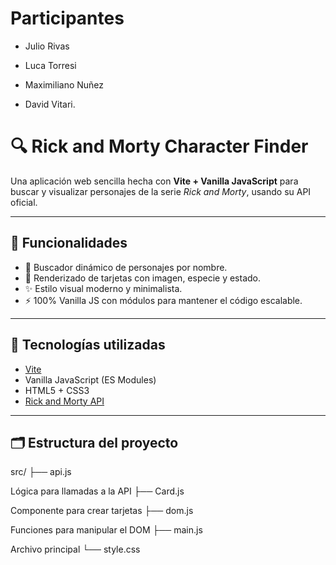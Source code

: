 # Participantes

- Julio Rivas

- Luca Torresi

- Maximiliano Nuñez

- David Vitari.

# 🔍 Rick and Morty Character Finder

Una aplicación web sencilla hecha con **Vite + Vanilla JavaScript** para buscar y visualizar personajes de la serie _Rick and Morty_, usando su API oficial.

---

## 🚀 Funcionalidades

- 🔎 Buscador dinámico de personajes por nombre.
- 🧬 Renderizado de tarjetas con imagen, especie y estado.
- ✨ Estilo visual moderno y minimalista.
- ⚡️ 100% Vanilla JS con módulos para mantener el código escalable.

---

## 🧠 Tecnologías utilizadas

- [Vite](https://vitejs.dev/)
- Vanilla JavaScript (ES Modules)
- HTML5 + CSS3
- [Rick and Morty API](https://rickandmortyapi.com/)

---

## 🗂️ Estructura del proyecto

src/ ├── api.js

Lógica para llamadas a la API ├── Card.js

Componente para crear tarjetas ├── dom.js

Funciones para manipular el DOM ├── main.js

Archivo principal └── style.css
